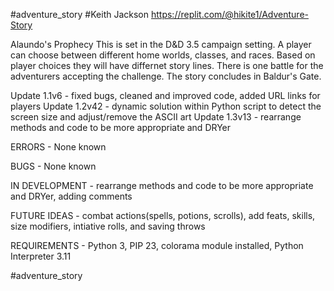 #adventure_story
#Keith Jackson
https://replit.com/@hikite1/Adventure-Story

Alaundo's Prophecy
This is set in the D&D 3.5 campaign setting. A player can choose between different home worlds, classes, and races. Based on player choices they will have differnet story lines. There is one battle for the adventurers accepting the challenge. The story concludes in Baldur's Gate. 

Update 1.1v6 - fixed bugs, cleaned and improved code, added URL links for players
Update 1.2v42 - dynamic solution within Python script to detect the screen size and adjust/remove the ASCII art
Update 1.3v13 - rearrange methods and code to be more appropriate and DRYer  

ERRORS - None known 

BUGS - None known

IN DEVELOPMENT - rearrange methods and code to be more appropriate and DRYer, adding comments  

FUTURE IDEAS - combat actions(spells, potions, scrolls), add feats, skills, size modifiers, intiative rolls, and saving throws 

REQUIREMENTS - Python 3, PIP 23, colorama module installed, Python Interpreter 3.11

#adventure_story